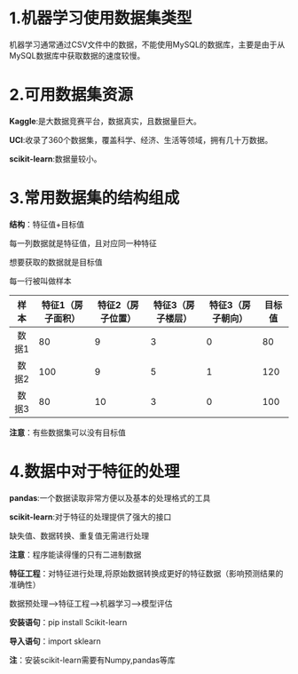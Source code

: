 # 1.机器学习使用数据集类型

机器学习通常通过CSV文件中的数据，不能使用MySQL的数据库，主要是由于从MySQL数据库中获取数据的速度较慢。

# 2.可用数据集资源

**Kaggle**:是大数据竞赛平台，数据真实，且数据量巨大。

**UCI**:收录了360个数据集，覆盖科学、经济、生活等领域，拥有几十万数据。

**scikit-learn**:数据量较小。

# 3.常用数据集的结构组成

**结构**：特征值+目标值

每一列数据就是特征值，且对应同一种特征

想要获取的数据就是目标值

每一行被叫做样本

| 样本  | 特征1（房子面积） | 特征2（房子位置） | 特征3（房子楼层） | 特征3（房子朝向） | 目标值 |
| :---: | ----------------- | ----------------- | ----------------- | ----------------- | ------ |
| 数据1 | 80                | 9                 | 3                 | 0                 | 80     |
| 数据2 | 100               | 9                 | 5                 | 1                 | 120    |
| 数据3 | 80                | 10                | 3                 | 0                 | 100    |

**注意**：有些数据集可以没有目标值

# 4.数据中对于特征的处理

**pandas**:一个数据读取非常方便以及基本的处理格式的工具

**scikit-learn**:对于特征的处理提供了强大的接口

缺失值、数据转换、重复值无需进行处理

**注意**：程序能读得懂的只有二进制数据

**特征工程**：对特征进行处理,将原始数据转换成更好的特征数据（影响预测结果的准确性）

数据预处理-->特征工程-->机器学习-->模型评估

**安装语句**：pip install Scikit-learn

**导入语句**：import sklearn

**注**：安装scikit-learn需要有Numpy,pandas等库
